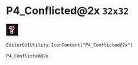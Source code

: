 # P4_Conflicted@2x `32x32`
<img src="/img/P4_Conflicted@2x.png" width=32 height=32>

``` CSharp
EditorGUIUtility.IconContent("P4_Conflicted@2x")
```
```
P4_Conflicted@2x
```
